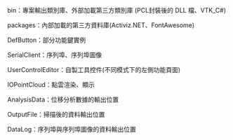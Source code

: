 bin：專案輸出類別庫、外部加載第三方類別庫 (PCL封裝後的 DLL 檔、VTK_C#)

packages：內部加載的第三方資料庫(Activiz.NET、FontAwesome)

DefButton：部分功能鍵實例

SerialClient：序列埠、序列埠圖像

UserControlEditor：自製工具控件(不同模式下的左側功能頁面)

IOPointCloud：點雲渲染、顯示

AnalysisData：位移分析數據的輸出位置

OutputFile：掃描後的資料輸出位置

DataLog：序列埠與序列埠圖像的資料輸出位置

